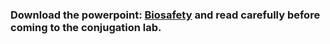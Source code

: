 ### Download the powerpoint: [Biosafety](https://github.com/Sofie8/Practicum_conjugation_MOGEN/blob/main/0_BIOVEILIG%20MICROBIOLOGISCH%20WERKEN.pptx) and read carefully before coming to the conjugation lab.
